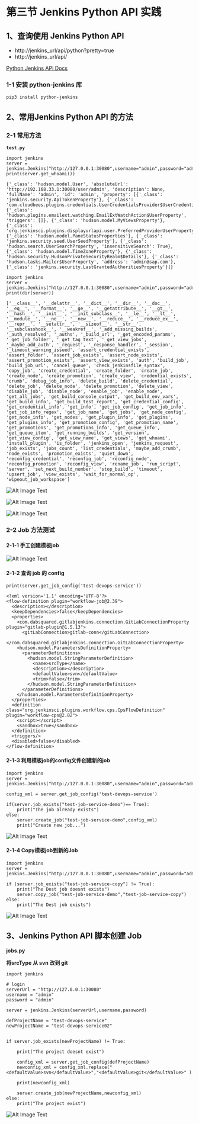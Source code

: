 # 第三节 Jenkins Python API 实践

## 1、查询使用 Jenkins  Python API

* http://jenkins_url/api/python?pretty=true
* http://jenkins_url/api/

[Python Jenkins API Docs](https://python-jenkins.readthedocs.io/en/latest/#:~:text=Python%20Jenkins%20is%20a%20python,to%20automate%20our%20Jenkins%20servers.)


### 1-1 安装 python-jenkins 库

```
pip3 install python-jenkins
```

## 2、常用Jenkins Python API 的方法

### 2-1 常用方法

**`test.py`**

```
import jenkins
server = jenkins.Jenkins("http://127.0.0.1:30080",username="admin",password="admin")
print(server.get_whoami())
```

```
{'_class': 'hudson.model.User', 'absoluteUrl': 'http://192.168.33.1:30080/user/admin', 'description': None, 'fullName': 'admin', 'id': 'admin', 'property': [{'_class': 'jenkins.security.ApiTokenProperty'}, {'_class': 'com.cloudbees.plugins.credentials.UserCredentialsProvider$UserCredentialsProperty'}, {'_class': 'hudson.plugins.emailext.watching.EmailExtWatchAction$UserProperty', 'triggers': []}, {'_class': 'hudson.model.MyViewsProperty'}, {'_class': 'org.jenkinsci.plugins.displayurlapi.user.PreferredProviderUserProperty'}, {'_class': 'hudson.model.PaneStatusProperties'}, {'_class': 'jenkins.security.seed.UserSeedProperty'}, {'_class': 'hudson.search.UserSearchProperty', 'insensitiveSearch': True}, {'_class': 'hudson.model.TimeZoneProperty'}, {'_class': 'hudson.security.HudsonPrivateSecurityRealm$Details'}, {'_class': 'hudson.tasks.Mailer$UserProperty', 'address': 'admin@sap.com'}, {'_class': 'jenkins.security.LastGrantedAuthoritiesProperty'}]}
```

```
import jenkins
server = jenkins.Jenkins("http://127.0.0.1:30080",username="admin",password="admin")
print(dir(server))
```

```
['__class__', '__delattr__', '__dict__', '__dir__', '__doc__', '__eq__', '__format__', '__ge__', '__getattribute__', '__gt__', '__hash__', '__init__', '__init_subclass__', '__le__', '__lt__', '__module__', '__ne__', '__new__', '__reduce__', '__reduce_ex__', '__repr__', '__setattr__', '__sizeof__', '__str__', '__subclasshook__', '__weakref__', '_add_missing_builds', '_auth_resolved', '_auths', '_build_url', '_get_encoded_params', '_get_job_folder', '_get_tag_text', '_get_view_jobs', '_maybe_add_auth', '_request', '_response_handler', '_session', '_timeout_warning_issued', 'assert_credential_exists', 'assert_folder', 'assert_job_exists', 'assert_node_exists', 'assert_promotion_exists', 'assert_view_exists', 'auth', 'build_job', 'build_job_url', 'cancel_queue', 'check_jenkinsfile_syntax', 'copy_job', 'create_credential', 'create_folder', 'create_job', 'create_node', 'create_promotion', 'create_view', 'credential_exists', 'crumb', 'debug_job_info', 'delete_build', 'delete_credential', 'delete_job', 'delete_node', 'delete_promotion', 'delete_view', 'disable_job', 'disable_node', 'enable_job', 'enable_node', 'get_all_jobs', 'get_build_console_output', 'get_build_env_vars', 'get_build_info', 'get_build_test_report', 'get_credential_config', 'get_credential_info', 'get_info', 'get_job_config', 'get_job_info', 'get_job_info_regex', 'get_job_name', 'get_jobs', 'get_node_config', 'get_node_info', 'get_nodes', 'get_plugin_info', 'get_plugins', 'get_plugins_info', 'get_promotion_config', 'get_promotion_name', 'get_promotions', 'get_promotions_info', 'get_queue_info', 'get_queue_item', 'get_running_builds', 'get_version', 'get_view_config', 'get_view_name', 'get_views', 'get_whoami', 'install_plugin', 'is_folder', 'jenkins_open', 'jenkins_request', 'job_exists', 'jobs_count', 'list_credentials', 'maybe_add_crumb', 'node_exists', 'promotion_exists', 'quiet_down', 'reconfig_credential', 'reconfig_job', 'reconfig_node', 'reconfig_promotion', 'reconfig_view', 'rename_job', 'run_script', 'server', 'set_next_build_number', 'stop_build', 'timeout', 'upsert_job', 'view_exists', 'wait_for_normal_op', 'wipeout_job_workspace']
```


![Alt Image Text](../images/chp15_3_1.png "body image")

![Alt Image Text](../images/chp15_3_2.png "body image")

![Alt Image Text](../images/chp15_3_3.png "body image")


### 2-2 Job 方法测试

#### 2-1-1 手工创建模板job

![Alt Image Text](../images/chp15_3_4.png "body image")


#### 2-1-2 查询 job 的 config

```
print(server.get_job_config('test-devops-service'))
```

```
<?xml version='1.1' encoding='UTF-8'?>
<flow-definition plugin="workflow-job@2.39">
  <description></description>
  <keepDependencies>false</keepDependencies>
  <properties>
    <com.dabsquared.gitlabjenkins.connection.GitLabConnectionProperty plugin="gitlab-plugin@1.5.13">
      <gitLabConnection>gitlab-conn</gitLabConnection>
    </com.dabsquared.gitlabjenkins.connection.GitLabConnectionProperty>
    <hudson.model.ParametersDefinitionProperty>
      <parameterDefinitions>
        <hudson.model.StringParameterDefinition>
          <name>srcType</name>
          <description></description>
          <defaultValue>svn</defaultValue>
          <trim>false</trim>
        </hudson.model.StringParameterDefinition>
      </parameterDefinitions>
    </hudson.model.ParametersDefinitionProperty>
  </properties>
  <definition class="org.jenkinsci.plugins.workflow.cps.CpsFlowDefinition" plugin="workflow-cps@2.82">
    <script></script>
    <sandbox>true</sandbox>
  </definition>
  <triggers/>
  <disabled>false</disabled>
</flow-definition>
```

#### 2-1-3 利用模板job的config文件创建新的job

```
import jenkins
server = jenkins.Jenkins("http://127.0.0.1:30080",username="admin",password="admin")

config_xml = server.get_job_config('test-devops-service')

if(server.job_exists("test-job-service-demo")== True):
    print("The job already exists")
else:
    server.create_job("test-job-service-demo",config_xml)
    print("Create new job...")
```


![Alt Image Text](../images/chp15_3_5.png "body image")

#### 2-1-4 Copy模板job到新的Job

```
import jenkins
server = jenkins.Jenkins("http://127.0.0.1:30080",username="admin",password="admin")

if (server.job_exists("test-job-service-copy") != True):
    print("The Dest job doesnt exists")
    server.copy_job("test-job-service-demo","test-job-service-copy")
else:
    print("The Dest job exists")
```

![Alt Image Text](../images/chp15_3_6.png "body image")

## 3、Jenkins Python API 脚本创建 Job 

**jobs.py**

**将srcType 从 svn 改到 git**

```
import jenkins

# login
serverUrl = "http://127.0.0.1:30080"
username = "admin"
password = "admin"

server = jenkins.Jenkins(serverUrl,username,password)

defProjectName = "test-devops-service"
newProjectName = "test-devops-service02"


if server.job_exists(newProjectName) != True: 
    
    print("The project doesnt exist")

    config_xml = server.get_job_config(defProjectName)
    newconfig_xml = config_xml.replace("<defaultValue>svn</defaultValue>","<defaultValue>git</defaultValue>" )

    print(newconfig_xml)

    server.create_job(newProjectName,newconfig_xml)
else:
    print("The project exist")
```

![Alt Image Text](../images/chp15_3_7.png "body image")